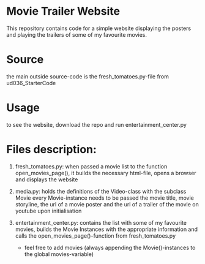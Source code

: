 # Movie Trailer Website

This repository contains code for a simple website displaying the posters and playing the trailers of some of my favourite movies.

# Source
the main outside source-code is the fresh_tomatoes.py-file from ud036_StarterCode

# Usage
to see the website, download the repo and run entertainment_center.py

# Files description:
1. fresh_tomatoes.py: 
	when passed a movie list to the function open_movies_page(), 
	it builds the necessary html-file, opens a browser and displays the website

2. media.py:
	holds the definitions of the Video-class with the subclass Movie
	every Movie-instance needs to be passed the movie title, movie storyline, the url of a movie poster and the url of a trailer of the movie on youtube upon initialisation

3. entertainment_center.py:
	contains the list with some of my favourite movies, builds the Movie Instances with the appropriate information 
	and calls the open_movies_page()-function from fresh_tomatoes.py
	- feel free to add movies (always appending the Movie()-instances to the global movies-variable)
